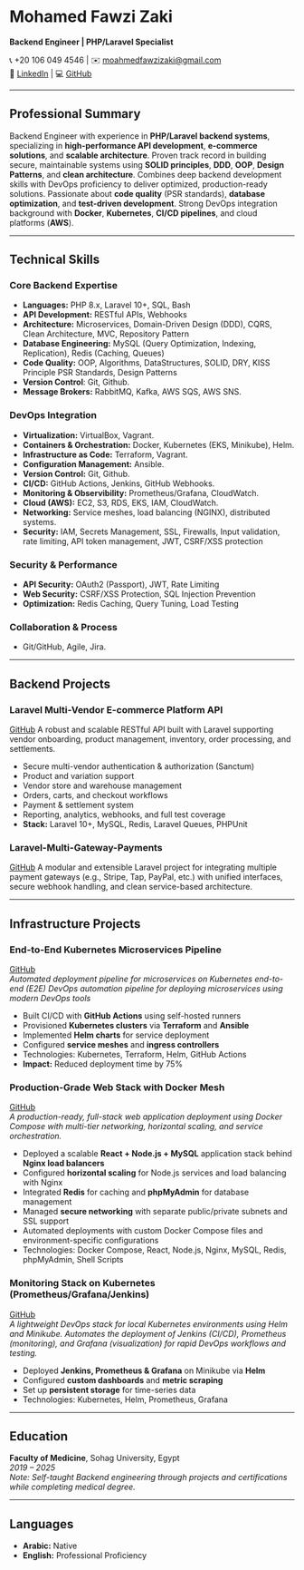 # **Mohamed Fawzi Zaki**  
**Backend Engineer | PHP/Laravel Specialist**  

📞 +20 106 049 4546 | ✉️ [moahmedfawzizaki@gmail.com](mailto:moahmedfawzizaki@gmail.com)  
🔗 [LinkedIn](https://linkedin.com/mohamedfawzizaki) | 💻 [GitHub](https://github.com/mohamedfawzizaki)  

---

## **Professional Summary**  

Backend Engineer with experience in **PHP/Laravel backend systems**, specializing in **high-performance API development**, **e-commerce solutions**, and **scalable architecture**. Proven track record in building secure, maintainable systems using **SOLID principles**, **DDD**, **OOP**, **Design Patterns**, and **clean architecture**. Combines deep backend development skills with DevOps proficiency to deliver optimized, production-ready solutions. Passionate about **code quality** (PSR standards), **database optimization**, and **test-driven development**. Strong DevOps integration background with **Docker**, **Kubernetes**, **CI/CD pipelines**, and cloud platforms (**AWS**).


---

## **Technical Skills**  

### **Core Backend Expertise**  
- **Languages:** PHP 8.x, Laravel 10+, SQL, Bash  
- **API Development:** RESTful APIs, Webhooks  
- **Architecture:** Microservices, Domain-Driven Design (DDD), CQRS, Clean Architecture, MVC, Repository Pattern
- **Database Engineering:** MySQL (Query Optimization, Indexing, Replication), Redis (Caching, Queues)  
- **Code Quality:** OOP, Algorithms, DataStructures, SOLID, DRY, KISS Principle PSR Standards, Design Patterns  
- **Version Control**: Git, Github.
- **Message Brokers:** RabbitMQ, Kafka, AWS SQS, AWS SNS.  

### **DevOps Integration**  
- **Virtualization:** VirtualBox, Vagrant.
- **Containers & Orchestration:** Docker, Kubernetes (EKS, Minikube), Helm.
- **Infrastructure as Code:** Terraform, Vagrant. 
- **Configuration Management:** Ansible.
- **Version Control:** Git, Github.
- **CI/CD:** GitHub Actions, Jenkins, GitHub Webhooks.
- **Monitoring & Observibility:** Prometheus/Grafana, CloudWatch.  
- **Cloud (AWS):** EC2, S3, RDS, EKS, IAM, CloudWatch.  
- **Networking:** Service meshes, load balancing (NGINX), distributed systems.  
- **Security:** IAM, Secrets Management, SSL, Firewalls, Input validation, rate limiting, API token management, JWT, CSRF/XSS protection

### **Security & Performance**  
- **API Security:** OAuth2 (Passport), JWT, Rate Limiting  
- **Web Security:** CSRF/XSS Protection, SQL Injection Prevention  
- **Optimization:** Redis Caching, Query Tuning, Load Testing  

### **Collaboration & Process**  
- Git/GitHub, Agile, Jira. 

---

## **Backend Projects**  

### **Laravel Multi-Vendor E-commerce Platform API**  

[GitHub](https://github.com/mohamedfawzizaki/laravel-multivendor-ecommerce-platform-api)
A robust and scalable RESTful API built with Laravel supporting vendor onboarding, product management, inventory, order processing, and settlements.

* Secure multi-vendor authentication & authorization (Sanctum)
* Product and variation support
* Vendor store and warehouse management
* Orders, carts, and checkout workflows
* Payment & settlement system
* Reporting, analytics, webhooks, and full test coverage
* **Stack:** Laravel 10+, MySQL, Redis, Laravel Queues, PHPUnit

### **Laravel-Multi-Gateway-Payments**

[GitHub](https://github.com/mohamedfawzizaki/laravel-multi-gateway-payments)
A modular and extensible Laravel project for integrating multiple payment gateways (e.g., Stripe, Tap, PayPal, etc.) with unified interfaces, secure webhook handling, and clean service-based architecture.

---

## **Infrastructure Projects**  

### **End-to-End Kubernetes Microservices Pipeline**  

[GitHub](https://github.com/mohamedfawzizaki/e2e-devops-k8s-microservices-pipleline)  
*Automated deployment pipeline for microservices on Kubernetes end-to-end (E2E) DevOps automation pipeline for deploying microservices using modern DevOps tools* 

- Built CI/CD with **GitHub Actions** using self-hosted runners  
- Provisioned **Kubernetes clusters** via **Terraform** and **Ansible**  
- Implemented **Helm charts** for service deployment  
- Configured **service meshes** and **ingress controllers**  
- Technologies: Kubernetes, Terraform, Helm, GitHub Actions  
- **Impact:** Reduced deployment time by 75%  

### **Production-Grade Web Stack with Docker Mesh** 

[GitHub](https://github.com/mohamedfawzizaki/scalable-webstack-docker-mesh)  
*A production-ready, full-stack web application deployment using Docker Compose with multi-tier networking, horizontal scaling, and service orchestration.*

* Deployed a scalable **React + Node.js + MySQL** application stack behind **Nginx load balancers**
* Configured **horizontal scaling** for Node.js services and load balancing with Nginx
* Integrated **Redis** for caching and **phpMyAdmin** for database management
* Managed **secure networking** with separate public/private subnets and SSL support
* Automated deployments with custom Docker Compose files and environment-specific configurations
* Technologies: Docker Compose, React, Node.js, Nginx, MySQL, Redis, phpMyAdmin, Shell Scripts 

### **Monitoring Stack on Kubernetes (Prometheus/Grafana/Jenkins)**  

[GitHub](https://github.com/mohamedfawzizaki/devops-tools-deployment)  
*A lightweight DevOps stack for local Kubernetes environments using Helm and Minikube. Automates the deployment of Jenkins (CI/CD), Prometheus (monitoring), and Grafana (visualization) for rapid DevOps workflows and testing.*


- Deployed **Jenkins, Prometheus & Grafana** on Minikube via **Helm**  
- Configured **custom dashboards** and **metric scraping**  
- Set up **persistent storage** for time-series data  
- Technologies: Kubernetes, Helm, Prometheus, Grafana  

---

## **Education**  

**Faculty of Medicine**, Sohag University, Egypt  
*2019 – 2025*  
*Note: Self-taught Backend engineering through projects and certifications while completing medical degree.* 

---

## **Languages**  
- **Arabic:** Native  
- **English:** Professional Proficiency  